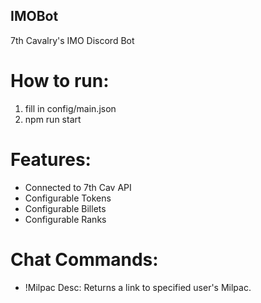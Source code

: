 ## IMOBot
7th Cavalry's IMO Discord Bot

# How to run:

1. fill in config/main.json
2. npm run start

# Features:
  * Connected to 7th Cav API
  * Configurable Tokens
  * Configurable Billets
  * Configurable Ranks

# Chat Commands:
  * !Milpac <DiscordUser>
    Desc: Returns a link to specified user's Milpac.